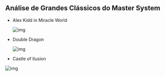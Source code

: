 ## Análise de Grandes Clássicos do Master System ##

- Alex Kidd in Miracle World

  ![img](https://1.bp.blogspot.com/-vpX6ZQqmbgc/YNijARQ7-jI/AAAAAAAAHEk/ZItb-kSwkE0e2KB8ssWR3SPg36vE3vbkgCNcBGAsYHQ/w640-h400/capa%2Bmiracle%2Bworld%2Boriginal.jpg)

  

- Double Dragon

  ![img](http://2.bp.blogspot.com/_Ixcpt0agxnI/TARbR4UgynI/AAAAAAAAAgE/yvwAY565kj4/s1600/DoubleDragon-SMS-BR.jpg)

  

- Castle of Ilusion

![img](https://i0.wp.com/www.skooterblog.com/wp-content/uploads/2019/07/CastleofIllusion-Capa.jpg?ssl=1)
